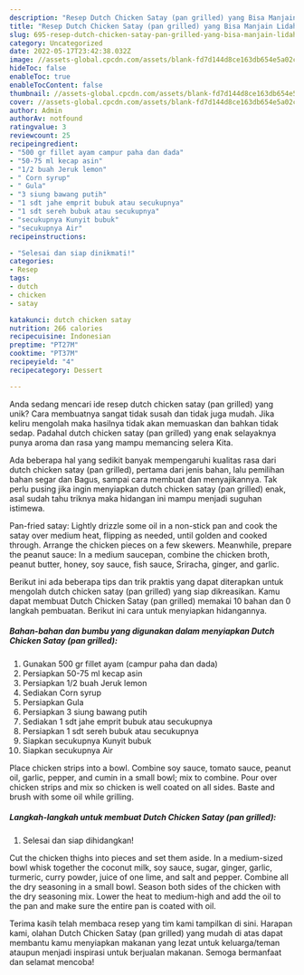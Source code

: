 ```yaml
---
description: "Resep Dutch Chicken Satay (pan grilled) yang Bisa Manjain Lidah"
title: "Resep Dutch Chicken Satay (pan grilled) yang Bisa Manjain Lidah"
slug: 695-resep-dutch-chicken-satay-pan-grilled-yang-bisa-manjain-lidah
category: Uncategorized
date: 2022-05-17T23:42:38.032Z
image: //assets-global.cpcdn.com/assets/blank-fd7d144d8ce163db654e5a02c40b08a2775adb7897d16e4062681dc7e1b2800f.png
hideToc: false
enableToc: true
enableTocContent: false
thumbnail: //assets-global.cpcdn.com/assets/blank-fd7d144d8ce163db654e5a02c40b08a2775adb7897d16e4062681dc7e1b2800f.png
cover: //assets-global.cpcdn.com/assets/blank-fd7d144d8ce163db654e5a02c40b08a2775adb7897d16e4062681dc7e1b2800f.png
author: Admin
authorAv: notfound
ratingvalue: 3
reviewcount: 25
recipeingredient:
- "500 gr fillet ayam campur paha dan dada"
- "50-75 ml kecap asin"
- "1/2 buah Jeruk lemon"
- " Corn syrup"
- " Gula"
- "3 siung bawang putih"
- "1 sdt jahe emprit bubuk atau secukupnya"
- "1 sdt sereh bubuk atau secukupnya"
- "secukupnya Kunyit bubuk"
- "secukupnya Air"
recipeinstructions:

- "Selesai dan siap dinikmati!"
categories:
- Resep
tags:
- dutch
- chicken
- satay

katakunci: dutch chicken satay 
nutrition: 266 calories
recipecuisine: Indonesian
preptime: "PT27M"
cooktime: "PT37M"
recipeyield: "4"
recipecategory: Dessert

---
```





Anda sedang mencari ide resep dutch chicken satay (pan grilled) yang unik? Cara membuatnya sangat tidak susah dan tidak juga mudah. Jika keliru mengolah maka hasilnya tidak akan memuaskan dan bahkan tidak sedap. Padahal dutch chicken satay (pan grilled) yang enak selayaknya punya aroma dan rasa yang mampu memancing selera Kita.





Ada beberapa hal yang sedikit banyak mempengaruhi kualitas rasa dari dutch chicken satay (pan grilled), pertama dari jenis bahan, lalu pemilihan bahan segar dan Bagus, sampai cara membuat dan menyajikannya. Tak perlu pusing jika ingin menyiapkan dutch chicken satay (pan grilled) enak,      asal sudah tahu triknya maka hidangan ini mampu menjadi suguhan istimewa.














Pan-fried satay: Lightly drizzle some oil in a non-stick pan and cook the satay over medium heat, flipping as needed, until golden and cooked through. Arrange the chicken pieces on a few skewers. Meanwhile, prepare the peanut sauce: In a medium saucepan, combine the chicken broth, peanut butter, honey, soy sauce, fish sauce, Sriracha, ginger, and garlic.






Berikut ini ada beberapa tips dan trik praktis yang dapat diterapkan untuk mengolah dutch chicken satay (pan grilled) yang siap dikreasikan. Kamu dapat membuat Dutch Chicken Satay (pan grilled) memakai 10 bahan dan 0 langkah pembuatan. Berikut ini cara untuk menyiapkan hidangannya.

<!--inarticleads1-->

##### Bahan-bahan dan bumbu yang digunakan dalam menyiapkan Dutch Chicken Satay (pan grilled):

1. Gunakan 500 gr fillet ayam (campur paha dan dada)
1. Persiapkan 50-75 ml kecap asin
1. Persiapkan 1/2 buah Jeruk lemon
1. Sediakan  Corn syrup
1. Persiapkan  Gula
1. Persiapkan 3 siung bawang putih
1. Sediakan 1 sdt jahe emprit bubuk atau secukupnya
1. Persiapkan 1 sdt sereh bubuk atau secukupnya
1. Siapkan secukupnya Kunyit bubuk
1. Siapkan secukupnya Air


Place chicken strips into a bowl. Combine soy sauce, tomato sauce, peanut oil, garlic, pepper, and cumin in a small bowl; mix to combine. Pour over chicken strips and mix so chicken is well coated on all sides. Baste and brush with some oil while grilling. 

<!--inarticleads2-->

##### Langkah-langkah untuk membuat Dutch Chicken Satay (pan grilled):


1. Selesai dan siap dihidangkan!

Cut the chicken thighs into pieces and set them aside. In a medium-sized bowl whisk together the coconut milk, soy sauce, sugar, ginger, garlic, turmeric, curry powder, juice of one lime, and salt and pepper. Combine all the dry seasoning in a small bowl. Season both sides of the chicken with the dry seasoning mix. Lower the heat to medium-high and add the oil to the pan and make sure the entire pan is coated with oil. 

Terima kasih telah membaca resep yang tim kami tampilkan di sini. Harapan kami, olahan Dutch Chicken Satay (pan grilled) yang mudah di atas dapat membantu kamu menyiapkan makanan yang lezat untuk keluarga/teman ataupun menjadi inspirasi untuk berjualan makanan. Semoga bermanfaat dan selamat mencoba!
